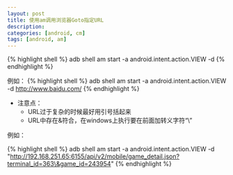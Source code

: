 ```yaml
---
layout: post
title: 使用am调用浏览器Goto指定URL
description: 
categories: [android, cm]
tags: [android, am]
---
```


{% highlight shell %}
adb shell am start -a android.intent.action.VIEW -d <the-url>
{% endhighlight %}

例如：
{% highlight shell %}
adb shell am start -a android.intent.action.VIEW -d http://www.baidu.com/
{% endhighlight %}
 
* 注意点：
  * URL过于复杂的时候最好用引号括起来
  * URL中存在&符合，在windows上执行要在前面加转义字符“\”
 
例如：

{% highlight shell %}
adb shell am start -a android.intent.action.VIEW -d "http://192.168.251.65:6155/api/v2/mobile/game_detail.json?terminal_id=363\&game_id=243954"
{% endhighlight %}


